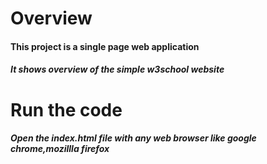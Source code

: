 # Overview

#### This project is a single page web application 
##### It shows overview of the simple w3school website


# Run the code 
##### Open the index.html file with any web browser like google chrome,mozillla firefox
